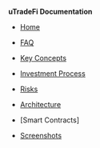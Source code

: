 <!-- docs/_sidebar.md -->
**uTradeFi Documentation**

* [Home](/)

* [FAQ](faq.md "What is uTradeFi")
* [Key Concepts](keyconcepts.md "Explanantion of key concepts")
* [Investment Process](investmentprocess.md "Overview of how to invvest")
* [Risks](risk.md "Overview of key risks")
* [Architecture](architecture.md "System overview")
* [Smart Contracts]
* [Screenshots](screenshots.md "Screenshots")
